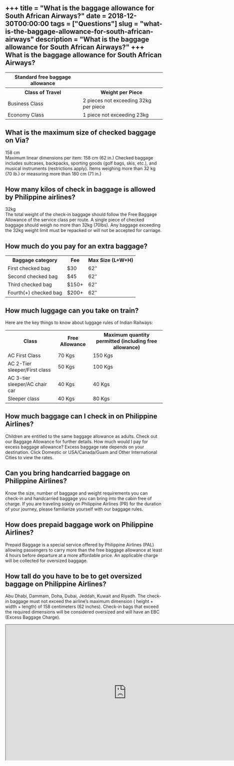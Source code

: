 +++
title = "What is the baggage allowance for South African Airways?"
date = 2018-12-30T00:00:00
tags = ["Questions"]
slug = "what-is-the-baggage-allowance-for-south-african-airways"
description = "What is the baggage allowance for South African Airways?"
+++
What is the baggage allowance for South African Airways?
--------------------------------------------------------

<table><tr><th>Standard free baggage allowance</th></tr><tr><th>Class of Travel</th><th>Weight per Piece</th></tr><tr><td>Business Class</td><td>2 pieces not exceeding 32kg per piece</td></tr><tr><td>Economy Class</td><td>1 piece not exceeding 23kg</td></tr></table>

What is the maximum size of checked baggage on Via?
---------------------------------------------------

158 cm  
Maximum linear dimensions per item: 158 cm (62 in.) Checked baggage includes suitcases, backpacks, sporting goods (golf bags, skis, etc.), and musical instruments (restrictions apply). Items weighing more than 32 kg (70 lb.) or measuring more than 180 cm (71 in.)

How many kilos of check in baggage is allowed by Philippine airlines?
---------------------------------------------------------------------

32kg  
The total weight of the check-in baggage should follow the Free Baggage Allowance of the service class per route. A single piece of checked baggage should weigh no more than 32kg (70lbs). Any baggage exceeding the 32kg weight limit must be repacked or will not be accepted for carriage.

How much do you pay for an extra baggage?
-----------------------------------------

<table><tr><th>Baggage category</th><th>Fee</th><th>Max Size (L+W+H)</th></tr><tr><td>First checked bag</td><td>$30</td><td>62″</td></tr><tr><td>Second checked bag</td><td>$45</td><td>62″</td></tr><tr><td>Third checked bag</td><td>$150+</td><td>62″</td></tr><tr><td>Fourth(+) checked bag</td><td>$200+</td><td>62″</td></tr></table>

How much luggage can you take on train?
---------------------------------------

Here are the key things to know about luggage rules of Indian Railways:

<table><tr><th>Class</th><th>Free Allowance</th><th>Maximum quantity permitted (including free allowance)</th></tr><tr><td>AC First Class</td><td>70 Kgs</td><td>150 Kgs</td></tr><tr><td>AC 2-Tier sleeper/First class</td><td>50 Kgs</td><td>100 Kgs</td></tr><tr><td>AC 3-tier sleeper/AC chair car</td><td>40 Kgs</td><td>40 Kgs</td></tr><tr><td>Sleeper class</td><td>40 Kgs</td><td>80 Kgs</td></tr></table>

How much baggage can I check in on Philippine Airlines?
-------------------------------------------------------

Children are entitled to the same baggage allowance as adults. Check out our Baggage Allowance for further details. How much would I pay for excess baggage allowance? Excess baggage rate depends on your destination. Click Domestic or USA/Canada/Guam and Other International Cities to view the rates.

Can you bring handcarried baggage on Philippine Airlines?
---------------------------------------------------------

Know the size, number of baggage and weight requirements you can check-in and handcarried baggage you can bring into the cabin free of charge. If you are traveling solely on Philippine Airlines (PR) for the duration of your journey, please familiarize yourself with our baggage rules.

How does prepaid baggage work on Philippine Airlines?
-----------------------------------------------------

Prepaid Baggage is a special service offered by Philippine Airlines (PAL) allowing passengers to carry more than the free baggage allowance at least 4 hours before departure at a more affordable price. An applicable charge will be collected for oversized baggage.

How tall do you have to be to get oversized baggage on Philippine Airlines?
---------------------------------------------------------------------------

Abu Dhabi, Dammam, Doha, Dubai, Jeddah, Kuwait and Riyadh. The check-in baggage must not exceed the airline’s maximum dimension ( height + width + length) of 158 centimeters (62 inches). Check-in bags that exceed the required dimensions will be considered oversized and will have an EBC (Excess Baggage Charge).

<iframe allow="accelerometer; autoplay; clipboard-write; encrypted-media; gyroscope; picture-in-picture" allowfullscreen="" class="__youtube_prefs__  epyt-is-override  no-lazyload" data-no-lazy="1" data-origheight="433" data-origwidth="770" data-skipgform_ajax_framebjll="" height="433" id="_ytid_49428" loading="lazy" src="https://www.youtube.com/embed/PFn9BNJA9Gk?enablejsapi=1&autoplay=0&cc_load_policy=0&cc_lang_pref=&iv_load_policy=1&loop=0&modestbranding=0&rel=1&fs=1&playsinline=0&autohide=2&theme=dark&color=red&controls=1&" title="YouTube player" width="770"></iframe>